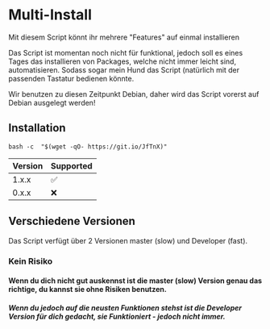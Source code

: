 # Multi-Install
Mit diesem Script könnt ihr mehrere "Features" auf einmal installieren

Das Script ist momentan noch nicht für funktional, jedoch soll es eines Tages das installieren von Packages, welche nicht immer leicht sind, automatisieren. Sodass sogar mein Hund das Script (natürlich mit der passenden Tastatur bedienen könnte.

Wir benutzen zu diesen Zeitpunkt Debian, daher wird das Script vorerst auf Debian ausgelegt werden!

## Installation
```
bash -c  "$(wget -qO- https://git.io/JfTnX)"
```

| Version | Supported          |
| ------- | ------------------ |
| 1.x.x   | :white_check_mark: |
| 0.x.x   | :x:                |



## Verschiedene Versionen
Das Script verfügt über 2 Versionen master (slow) und Developer (fast).

### Kein Risiko
#### Wenn du dich nicht gut auskennst ist die master (slow) Version genau das richtige, du kannst sie ohne Risiken benutzen.

##### Wenn du jedoch auf die neusten Funktionen stehst ist die Developer Version für dich gedacht, sie Funktioniert - jedoch nicht immer.

